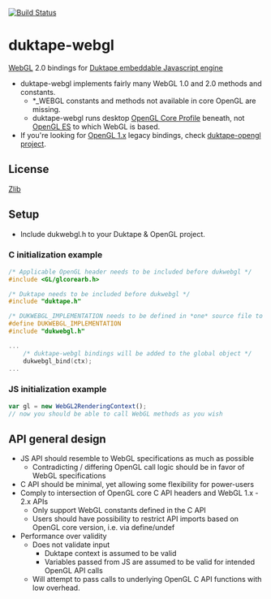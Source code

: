 [![Build Status](https://travis-ci.com/mrautio/duktape-webgl.png)](https://travis-ci.com/mrautio/duktape-webgl)

# duktape-webgl
[WebGL](https://www.khronos.org/webgl/) 2.0 bindings for [Duktape embeddable Javascript engine](http://duktape.org)

* duktape-webgl implements fairly many WebGL 1.0 and 2.0 methods and constants.
  * \*_WEBGL constants and methods not available in core OpenGL are missing.
  * duktape-webgl runs desktop [OpenGL Core Profile](https://www.khronos.org/opengl/) beneath, not [OpenGL ES](https://www.khronos.org/opengles/) to which WebGL is based.
* If you're looking for [OpenGL 1.x](https://www.khronos.org/registry/OpenGL/specs/gl/glspec13.pdf) legacy bindings, check [duktape-opengl project](https://github.com/mrautio/duktape-opengl).

## License

[Zlib](https://github.com/mrautio/duktape-webgl/blob/master/LICENSE)

## Setup

* Include dukwebgl.h to your Duktape & OpenGL project.

### C initialization example

```C
/* Applicable OpenGL header needs to be included before dukwebgl */
#include <GL/glcorearb.h>

/* Duktape needs to be included before dukwebgl */
#include "duktape.h"

/* DUKWEBGL_IMPLEMENTATION needs to be defined in *one* source file to create the implementation. */
#define DUKWEBGL_IMPLEMENTATION 
#include "dukwebgl.h"

...
    /* duktape-webgl bindings will be added to the global object */
    dukwebgl_bind(ctx);
...
```

### JS initialization example
```js
var gl = new WebGL2RenderingContext();
// now you should be able to call WebGL methods as you wish
```

## API general design

* JS API should resemble to WebGL specifications as much as possible
  * Contradicting / differing OpenGL call logic should be in favor of WebGL specifications
* C API should be minimal, yet allowing some flexibility for power-users
* Comply to intersection of OpenGL core C API headers and WebGL 1.x - 2.x APIs
  * Only support WebGL constants defined in the C API
  * Users should have possibility to restrict API imports based on OpenGL core version, i.e. via define/undef 
* Performance over validity
  * Does not validate input
    * Duktape context is assumed to be valid
    * Variables passed from JS are assumed to be valid for intended OpenGL API calls
  * Will attempt to pass calls to underlying OpenGL C API functions with low overhead.


